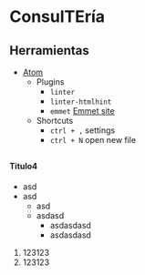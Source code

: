 # ConsulTEría

## Herramientas

- [Atom](https://atom.io)
  - Plugins
    - `linter`
    - `linter-htmlhint`
    - `emmet` [Emmet site]()
  - Shortcuts
    - `ctrl + ,` settings
    - `ctrl + N` open new file


##
#### Titulo4

- asd
- asd
  - asd
  - asdasd
    - asdasdasd
    - asdasdasd

1. 123123
1. 123123
